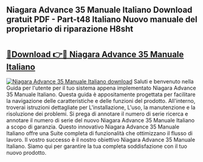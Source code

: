 ## Niagara Advance 35 Manuale Italiano Download gratuit PDF - Part-t48 Italiano Nuovo manuale del proprietario di riparazione H8sht

# <h2><a href="http://dfel32.blite.top/?on=Niagara+Advance+35+Manuale+Italiano">🔗Download 👉🔴 Niagara Advance 35 Manuale Italiano</a></h2>

[![Niagara Advance 35 Manuale Italiano download](https://i.imgur.com/lujVjoI.png)](http://dfel32.blite.top/?on=Niagara+Advance+35+Manuale+Italiano)
Saluti e benvenuto nella Guida per l'utente per il tuo sistema appena implementato Niagara Advance 35 Manuale Italiano. Questa guida è appositamente progettata per facilitare la navigazione delle caratteristiche e delle funzioni del prodotto. All'interno, troverai istruzioni dettagliate per L'installazione, L'uso, la manutenzione e la risoluzione dei problemi. Si prega di annotare il numero di serie ricerca e annotare il numero di serie del nuovo Niagara Advance 35 Manuale Italiano a scopo di garanzia. Questo innovativo Niagara Advance 35 Manuale Italiano offre una Suite completa di funzionalità che ottimizzano il flusso di lavoro. Il vostro successo è il nostro obiettivo Niagara Advance 35 Manuale Italiano. Siamo qui per garantire la tua completa soddisfazione con il tuo nuovo prodotto.
